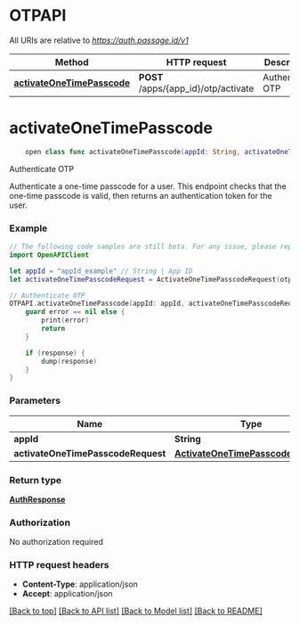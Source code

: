 # OTPAPI

All URIs are relative to *https://auth.passage.id/v1*

Method | HTTP request | Description
------------- | ------------- | -------------
[**activateOneTimePasscode**](OTPAPI.md#activateonetimepasscode) | **POST** /apps/{app_id}/otp/activate | Authenticate OTP


# **activateOneTimePasscode**
```swift
    open class func activateOneTimePasscode(appId: String, activateOneTimePasscodeRequest: ActivateOneTimePasscodeRequest, completion: @escaping (_ data: AuthResponse?, _ error: Error?) -> Void)
```

Authenticate OTP

Authenticate a one-time passcode for a user. This endpoint checks that the one-time passcode is valid, then returns an authentication token for the user.

### Example
```swift
// The following code samples are still beta. For any issue, please report via http://github.com/OpenAPITools/openapi-generator/issues/new
import OpenAPIClient

let appId = "appId_example" // String | App ID
let activateOneTimePasscodeRequest = ActivateOneTimePasscodeRequest(otp: "otp_example", otpId: "otpId_example") // ActivateOneTimePasscodeRequest | User Data

// Authenticate OTP
OTPAPI.activateOneTimePasscode(appId: appId, activateOneTimePasscodeRequest: activateOneTimePasscodeRequest) { (response, error) in
    guard error == nil else {
        print(error)
        return
    }

    if (response) {
        dump(response)
    }
}
```

### Parameters

Name | Type | Description  | Notes
------------- | ------------- | ------------- | -------------
 **appId** | **String** | App ID | 
 **activateOneTimePasscodeRequest** | [**ActivateOneTimePasscodeRequest**](ActivateOneTimePasscodeRequest.md) | User Data | 

### Return type

[**AuthResponse**](AuthResponse.md)

### Authorization

No authorization required

### HTTP request headers

 - **Content-Type**: application/json
 - **Accept**: application/json

[[Back to top]](#) [[Back to API list]](../README.md#documentation-for-api-endpoints) [[Back to Model list]](../README.md#documentation-for-models) [[Back to README]](../README.md)

